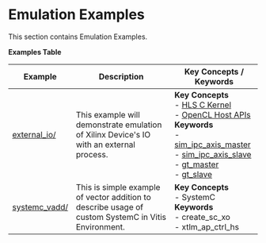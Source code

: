 Emulation Examples
==================================
This section contains Emulation Examples.

 __Examples Table__ 

Example        | Description           | Key Concepts / Keywords 
---------------|-----------------------|-------------------------
[external_io/][]|This example will demonstrate emulation of Xilinx Device's IO with an external process.|__Key__ __Concepts__<br> - [HLS C Kernel](https://www.xilinx.com/html_docs/xilinx2020_2/vitis_doc/devckernels.html#hxx1556235054362)<br> - [OpenCL Host APIs](https://www.xilinx.com/html_docs/xilinx2020_2/vitis_doc/devhostapp.html)<br>__Keywords__<br> - [sim_ipc_axis_master](https://www.xilinx.com/html_docs/xilinx2020_2/vitis_doc/runemulation1.html#sbn1601597712644__section_g3t_2s2_nnb)<br> - [sim_ipc_axis_slave](https://www.xilinx.com/html_docs/xilinx2020_2/vitis_doc/runemulation1.html#sbn1601597712644__section_g3t_2s2_nnb)<br> - [gt_master](https://www.xilinx.com/html_docs/xilinx2020_2/vitis_doc/runemulation1.html#sbn1601597712644__section_gsg_11m_nnb)<br> - [gt_slave](https://www.xilinx.com/html_docs/xilinx2020_2/vitis_doc/runemulation1.html#sbn1601597712644__section_c3g_pzl_nnb)
[systemc_vadd/][]|This is simple example of vector addition to describe usage of custom SystemC in Vitis Environment.|__Key__ __Concepts__<br> - SystemC<br>__Keywords__<br> - create_sc_xo<br> - xtlm_ap_ctrl_hs

[.]:.
[external_io/]:external_io/
[systemc_vadd/]:systemc_vadd/
